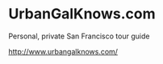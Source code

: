 UrbanGalKnows.com
=================

Personal, private San Francisco tour guide

http://www.urbangalknows.com/
